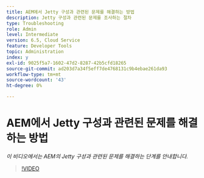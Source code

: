 ```yaml
---
title: AEM에서 Jetty 구성과 관련된 문제를 해결하는 방법
description: Jetty 구성과 관련된 문제를 조사하는 절차
type: Troubleshooting
role: Admin
level: Intermediate
version: 6.5, Cloud Service
feature: Developer Tools
topic: Administration
index: y
exl-id: 9025f5a7-1602-47d2-8287-42b5cfd18265
source-git-commit: ad203d7a34f5eff7de4768131c9b4ebae261da93
workflow-type: tm+mt
source-wordcount: '43'
ht-degree: 0%

---
```


# AEM에서 Jetty 구성과 관련된 문제를 해결하는 방법

*이 비디오에서는 AEM의 Jetty 구성과 관련된 문제를 해결하는 단계를 안내합니다.*

>[!VIDEO](https://video.tv.adobe.com/v/335470?quality=9&learn=on)
